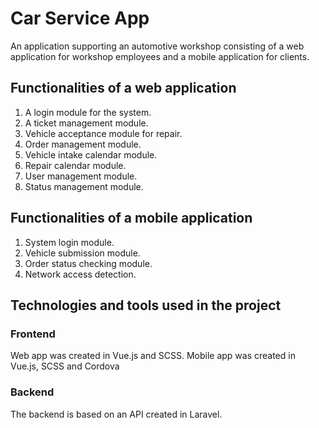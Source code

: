 # Car Service App
An application supporting an automotive workshop consisting of a web application for workshop employees and a mobile application for clients.

## Functionalities of a web application
1. A login module for the system.
2. A ticket management module.
3. Vehicle acceptance module for repair.
4. Order management module.
5. Vehicle intake calendar module.
6. Repair calendar module.
7. User management module.
8. Status management module.

## Functionalities of a mobile application
1. System login module.
2. Vehicle submission module.
3. Order status checking module.
4. Network access detection.

## Technologies and tools used in the project
### Frontend
Web app was created in Vue.js and SCSS.
Mobile app was created in Vue.js, SCSS and Cordova

### Backend
The backend is based on an API created in Laravel.
